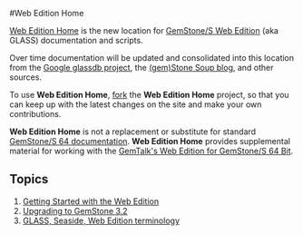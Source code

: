 #Web Edition Home

[Web Edition Home][4] is the new location for [GemStone/S Web Edition][3]
(aka GLASS) documentation and scripts. 

Over time documentation will be updated and 
consolidated into this location from the [Google glassdb project][1], the 
[(gem)Stone Soup blog][2], and other sources.

To use **Web Edition Home**, [fork][5] the **Web Edition Home** project, so that you can keep up 
with the latest changes on the site and make your own contributions.

**Web Edition Home** is not a replacement or substitute for standard [GemStone/S 64 
documentation][6]. **Web Edition Home** provides supplemental material for working
with the [GemTalk's Web Edition for GemStone/S 64 Bit][7].

## Topics
1. [Getting Started with the Web Edition](docs/install/gettingStartedWithWebEdition.md)
2. [Upgrading to GemStone 3.2](docs/upgrade/upgradeToGemStone3.2.md)
3. [GLASS, Seaside, Web Edition terminology](docs/terminology.md)

[1]: http://code.google.com/p/glassdb/
[2]: http://gemstonesoup.wordpress.com/
[3]: http://gemtalksystems.com/index.php/community/community-for-glass-seaside/
[4]: https://github.com/glassdb/glassHome
[5]: https://help.github.com/articles/fork-a-repo
[6]: http://gemtalksystems.com/index.php/community/gss-support/documentation/gs64/
[7]: http://gemtalksystems.com/index.php/products/glass-seaside/
